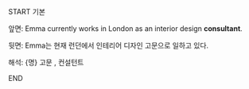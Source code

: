 START
기본

앞면:
Emma currently works in London as an interior design **consultant**.


뒷면:
Emma는 현재 런던에서 인테리어 디자인 고문으로 일하고 있다.


해석:
{명} 고문 , 컨설턴트
<!--ID: 1740392419687-->
END
